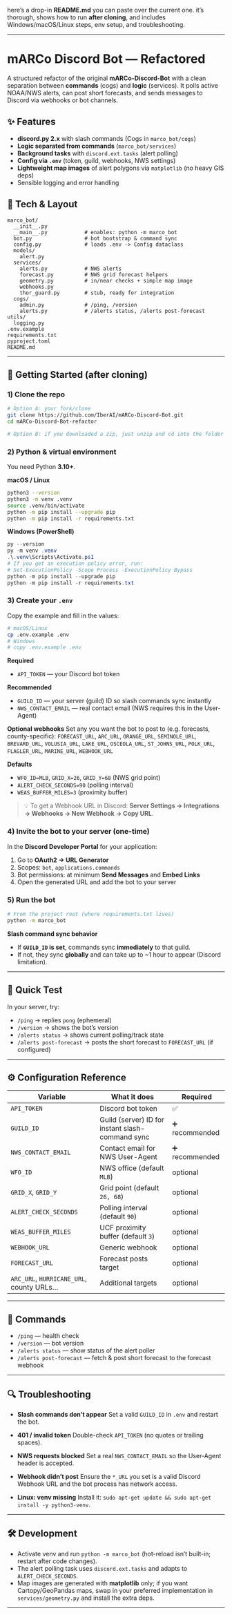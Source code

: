 here’s a drop-in **README.md** you can paste over the current one. it’s thorough, shows how to run **after cloning**, and includes Windows/macOS/Linux steps, env setup, and troubleshooting.

---

# mARCo Discord Bot — Refactored

A structured refactor of the original **mARCo-Discord-Bot** with a clean separation between **commands** (cogs) and **logic** (services). It polls active NOAA/NWS alerts, can post short forecasts, and sends messages to Discord via webhooks or bot channels.

## ✨ Features

* **discord.py 2.x** with slash commands (Cogs in `marco_bot/cogs`)
* **Logic separated from commands** (`marco_bot/services`)
* **Background tasks** with `discord.ext.tasks` (alert polling)
* **Config via `.env`** (token, guild, webhooks, NWS settings)
* **Lightweight map images** of alert polygons via `matplotlib` (no heavy GIS deps)
* Sensible logging and error handling

## 🧰 Tech & Layout

```
marco_bot/
  __init__.py
  __main__.py            # enables: python -m marco_bot
  bot.py                 # bot bootstrap & command sync
  config.py              # loads .env -> Config dataclass
  models/
    alert.py
  services/
    alerts.py            # NWS alerts
    forecast.py          # NWS grid forecast helpers
    geometry.py          # in/near checks + simple map image
    webhooks.py
    thor_guard.py        # stub, ready for integration
  cogs/
    admin.py             # /ping, /version
    alerts.py            # /alerts status, /alerts post-forecast
utils/
  logging.py
.env.example
requirements.txt
pyproject.toml
README.md
```

---

## 🚀 Getting Started (after cloning)

### 1) Clone the repo

```bash
# Option A: your fork/clone
git clone https://github.com/IberAI/mARCo-Discord-Bot.git
cd mARCo-Discord-Bot-refactor

# Option B: if you downloaded a zip, just unzip and cd into the folder instead
```

### 2) Python & virtual environment

You need Python **3.10+**.

**macOS / Linux**

```bash
python3 --version
python3 -m venv .venv
source .venv/bin/activate
python -m pip install --upgrade pip
python -m pip install -r requirements.txt
```

**Windows (PowerShell)**

```powershell
py --version
py -m venv .venv
.\.venv\Scripts\Activate.ps1
# If you get an execution policy error, run:
# Set-ExecutionPolicy -Scope Process -ExecutionPolicy Bypass
python -m pip install --upgrade pip
python -m pip install -r requirements.txt
```

### 3) Create your `.env`

Copy the example and fill in the values:

```bash
# macOS/Linux
cp .env.example .env
# Windows
# copy .env.example .env
```

**Required**

* `API_TOKEN` — your Discord bot token

**Recommended**

* `GUILD_ID` — your server (guild) ID so slash commands sync instantly
* `NWS_CONTACT_EMAIL` — real contact email (NWS requires this in the User-Agent)

**Optional webhooks**
Set any you want the bot to post to (e.g. forecasts, county-specific):
`FORECAST_URL`, `ARC_URL`, `ORANGE_URL`, `SEMINOLE_URL`, `BREVARD_URL`, `VOLUSIA_URL`, `LAKE_URL`, `OSCEOLA_URL`, `ST_JOHNS_URL`, `POLK_URL`, `FLAGLER_URL`, `MARINE_URL`, `WEBHOOK_URL`

**Defaults**

* `WFO_ID=MLB`, `GRID_X=26`, `GRID_Y=68` (NWS grid point)
* `ALERT_CHECK_SECONDS=90` (polling interval)
* `WEAS_BUFFER_MILES=3` (proximity buffer)

> 💡 To get a Webhook URL in Discord: **Server Settings → Integrations → Webhooks → New Webhook → Copy URL**.

### 4) Invite the bot to your server (one-time)

In the **Discord Developer Portal** for your application:

1. Go to **OAuth2 → URL Generator**
2. Scopes: `bot`, `applications.commands`
3. Bot permissions: at minimum **Send Messages** and **Embed Links**
4. Open the generated URL and add the bot to your server

### 5) Run the bot

```bash
# From the project root (where requirements.txt lives)
python -m marco_bot
```

**Slash command sync behavior**

* If **`GUILD_ID` is set**, commands sync **immediately** to that guild.
* If not, they sync **globally** and can take up to \~1 hour to appear (Discord limitation).

---

## 🧪 Quick Test

In your server, try:

* `/ping` → replies `pong` (ephemeral)
* `/version` → shows the bot’s version
* `/alerts status` → shows current polling/track state
* `/alerts post-forecast` → posts the short forecast to `FORECAST_URL` (if configured)

---

## ⚙️ Configuration Reference

| Variable                                 | What it does                                     | Required      |
| ---------------------------------------- | ------------------------------------------------ | ------------- |
| `API_TOKEN`                              | Discord bot token                                | ✅             |
| `GUILD_ID`                               | Guild (server) ID for instant slash-command sync | ➕ recommended |
| `NWS_CONTACT_EMAIL`                      | Contact email for NWS User-Agent                 | ➕ recommended |
| `WFO_ID`                                 | NWS office (default `MLB`)                       | optional      |
| `GRID_X`, `GRID_Y`                       | Grid point (default `26, 68`)                    | optional      |
| `ALERT_CHECK_SECONDS`                    | Polling interval (default `90`)                  | optional      |
| `WEAS_BUFFER_MILES`                      | UCF proximity buffer (default `3`)               | optional      |
| `WEBHOOK_URL`                            | Generic webhook                                  | optional      |
| `FORECAST_URL`                           | Forecast posts target                            | optional      |
| `ARC_URL`, `HURRICANE_URL`, county URLs… | Additional targets                               | optional      |

---

## 🧩 Commands

* `/ping` — health check
* `/version` — bot version
* `/alerts status` — show status of the alert poller
* `/alerts post-forecast` — fetch & post short forecast to the forecast webhook

---

## 🔍 Troubleshooting

* **Slash commands don’t appear**
  Set a valid `GUILD_ID` in `.env` and restart the bot.

* **401 / invalid token**
  Double-check `API_TOKEN` (no quotes or trailing spaces).

* **NWS requests blocked**
  Set a real `NWS_CONTACT_EMAIL` so the User-Agent header is accepted.

* **Webhook didn’t post**
  Ensure the `*_URL` you set is a valid Discord Webhook URL and the bot process has network access.

* **Linux: venv missing**
  Install it: `sudo apt-get update && sudo apt-get install -y python3-venv`.

---

## 🛠️ Development

* Activate venv and run `python -m marco_bot` (hot-reload isn’t built-in; restart after code changes).
* The alert polling task uses `discord.ext.tasks` and adapts to `ALERT_CHECK_SECONDS`.
* Map images are generated with **matplotlib** only; if you want Cartopy/GeoPandas maps, swap in your preferred implementation in `services/geometry.py` and install the extra deps.

---
